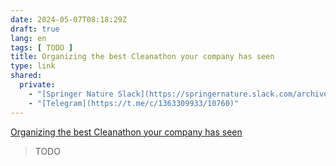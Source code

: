 ```yaml
---
date: 2024-05-07T08:18:29Z
draft: true
lang: en
tags: [ TODO ]
title: Organizing the best Cleanathon your company has seen
type: link
shared:
  private:
    - "[Springer Nature Slack](https://springernature.slack.com/archives/C0R5SM347/p1715069830705829)"
    - "[Telegram](https://t.me/c/1363309933/10760)"
---
```


[Organizing the best Cleanathon your company has seen](https://zaidesanton.substack.com/p/organizing-the-best-cleanathon-your)

> TODO
